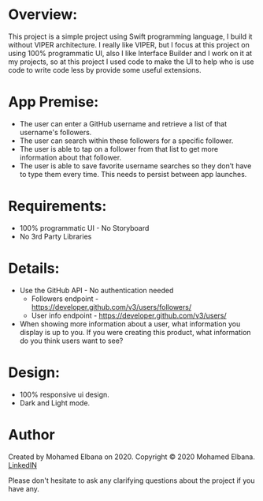 # Overview:

This project is a simple project using Swift programming language, I build it without VIPER architecture. I really like VIPER, but I focus at this project on using 100% programmatic UI, also I like Interface Builder and I work on it at my projects, so at this project I used code to make the UI to help who is use code to write code less by provide some useful extensions.



# App Premise:

- The user can enter a GitHub username and retrieve a list of that username's followers.
- The user can search within these followers for a specific follower.
- The user is able to tap on a follower from that list to get more information about that follower. 
- The user is able to save favorite username searches so they don’t have to type them every time. This needs to persist between app launches.



# Requirements:

- 100% programmatic UI - No Storyboard
- No 3rd Party Libraries



# Details:

- Use the GitHub API - No authentication needed 
    - Followers endpoint - https://developer.github.com/v3/users/followers/
    - User info endpoint - https://developer.github.com/v3/users/
- When showing more information about a user, what information you display is up to you. If you were creating this product, what information do you think users want to see?



# Design:

- 100% responsive ui design.
- Dark and Light mode.

# Author

Created by Mohamed Elbana on 2020. Copyright © 2020 Mohamed Elbana.
[LinkedIN](https://www.linkedin.com/in/mohamed-elbana-a5a214ab)

Please don't hesitate to ask any clarifying questions about the project if you have any.

